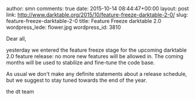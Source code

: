 author: smn
comments: true
date: 2015-10-14 08:44:47+00:00
layout: post
link: http://www.darktable.org/2015/10/feature-freeze-darktable-2-0/
slug: feature-freeze-darktable-2-0
title: Feature Freeze darktable 2.0
wordpress_lede: flower.jpg
wordpress_id: 3810

Dear all,

yesterday we entered the feature freeze stage for the upcoming darktable 2.0 feature release: no more new features will be allowed in. The coming months will be used to stabilize and fine-tune the code base.

As usual we don't make any definite statements about a release schedule, but we suggest to stay tuned towards the end of the year.

the dt team
